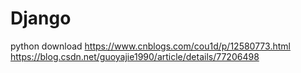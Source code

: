 # Django

python download
https://www.cnblogs.com/cou1d/p/12580773.html
https://blog.csdn.net/guoyajie1990/article/details/77206498
